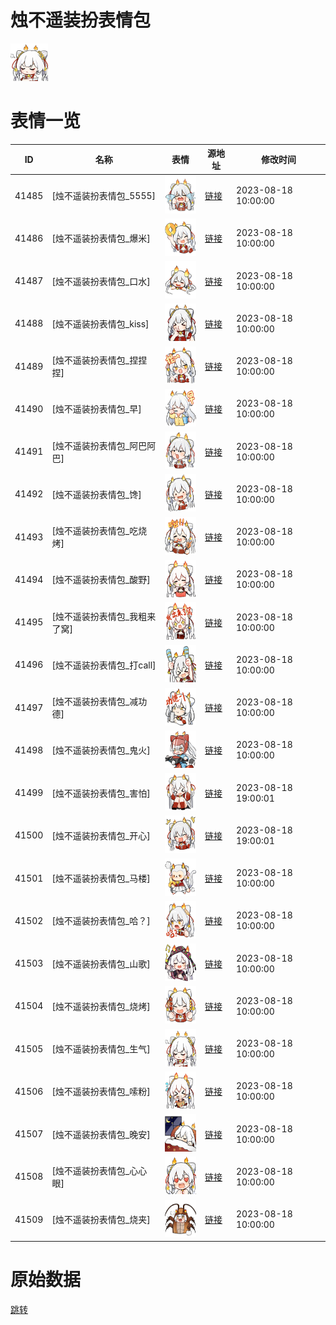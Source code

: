 # 烛不遥装扮表情包

<img src="./cover.png" height="60" alt="cover" />

# 表情一览

|ID|名称|表情|源地址|修改时间|
|----|----|----|----|----|
|41485|[烛不遥装扮表情包_5555]|<img src="./pic/041485_%5B烛不遥装扮表情包_5555%5D.png" height="60" alt="5555"/>|[链接](https://i0.hdslb.com/bfs/garb/4dabf0932a00308ff50c5d6e9c3b58272fa75b85.png)|2023-08-18 10:00:00|
|41486|[烛不遥装扮表情包_爆米]|<img src="./pic/041486_%5B烛不遥装扮表情包_爆米%5D.png" height="60" alt="爆米"/>|[链接](https://i0.hdslb.com/bfs/garb/38b6227c6f030c0bbc026a6ee35c2447a7f3a0f2.png)|2023-08-18 10:00:00|
|41487|[烛不遥装扮表情包_口水]|<img src="./pic/041487_%5B烛不遥装扮表情包_口水%5D.png" height="60" alt="口水"/>|[链接](https://i0.hdslb.com/bfs/garb/793cb8015eca1b175bd8f6646077497d8ecde641.png)|2023-08-18 10:00:00|
|41488|[烛不遥装扮表情包_kiss]|<img src="./pic/041488_%5B烛不遥装扮表情包_kiss%5D.png" height="60" alt="kiss"/>|[链接](https://i0.hdslb.com/bfs/garb/1ba6309940fac7a135b522d7e8a8aefcba311aed.png)|2023-08-18 10:00:00|
|41489|[烛不遥装扮表情包_捏捏捏]|<img src="./pic/041489_%5B烛不遥装扮表情包_捏捏捏%5D.png" height="60" alt="捏捏捏"/>|[链接](https://i0.hdslb.com/bfs/garb/1a6bf14492a05fb4d73b1f20fbdb1ca92ec4fba1.png)|2023-08-18 10:00:00|
|41490|[烛不遥装扮表情包_早]|<img src="./pic/041490_%5B烛不遥装扮表情包_早%5D.png" height="60" alt="早"/>|[链接](https://i0.hdslb.com/bfs/garb/05749b247d179f36295dc222be47ff7f33bd45a9.png)|2023-08-18 10:00:00|
|41491|[烛不遥装扮表情包_阿巴阿巴]|<img src="./pic/041491_%5B烛不遥装扮表情包_阿巴阿巴%5D.png" height="60" alt="阿巴阿巴"/>|[链接](https://i0.hdslb.com/bfs/garb/a502d0367bfd0abc82e518d47723e5dcb6a3f45e.png)|2023-08-18 10:00:00|
|41492|[烛不遥装扮表情包_馋]|<img src="./pic/041492_%5B烛不遥装扮表情包_馋%5D.png" height="60" alt="馋"/>|[链接](https://i0.hdslb.com/bfs/garb/85077f69d26ac90bb6b58d5ba70e32075f54c87e.png)|2023-08-18 10:00:00|
|41493|[烛不遥装扮表情包_吃烧烤]|<img src="./pic/041493_%5B烛不遥装扮表情包_吃烧烤%5D.png" height="60" alt="吃烧烤"/>|[链接](https://i0.hdslb.com/bfs/garb/966ccac11e409faa2973745d61d925d9972632df.png)|2023-08-18 10:00:00|
|41494|[烛不遥装扮表情包_酸野]|<img src="./pic/041494_%5B烛不遥装扮表情包_酸野%5D.png" height="60" alt="酸野"/>|[链接](https://i0.hdslb.com/bfs/garb/111f912b322487acf14fa69e75260d6b9d910fb6.png)|2023-08-18 10:00:00|
|41495|[烛不遥装扮表情包_我粗来了窝]|<img src="./pic/041495_%5B烛不遥装扮表情包_我粗来了窝%5D.png" height="60" alt="我粗来了窝"/>|[链接](https://i0.hdslb.com/bfs/garb/8e91e65f44d34f4abc7e85501e790ffc4dacda45.png)|2023-08-18 10:00:00|
|41496|[烛不遥装扮表情包_打call]|<img src="./pic/041496_%5B烛不遥装扮表情包_打call%5D.png" height="60" alt="打call"/>|[链接](https://i0.hdslb.com/bfs/garb/f1d6efb13d7f6ab1bff6a3572c3ce3e9bcaac79d.png)|2023-08-18 10:00:00|
|41497|[烛不遥装扮表情包_减功德]|<img src="./pic/041497_%5B烛不遥装扮表情包_减功德%5D.png" height="60" alt="减功德"/>|[链接](https://i0.hdslb.com/bfs/garb/34a2910a7fecf7770e82d689a5c0efcc53fd4163.png)|2023-08-18 10:00:00|
|41498|[烛不遥装扮表情包_鬼火]|<img src="./pic/041498_%5B烛不遥装扮表情包_鬼火%5D.png" height="60" alt="鬼火"/>|[链接](https://i0.hdslb.com/bfs/garb/cb3db93330d2330f854998d59198034c1e91009e.png)|2023-08-18 10:00:00|
|41499|[烛不遥装扮表情包_害怕]|<img src="./pic/041499_%5B烛不遥装扮表情包_害怕%5D.png" height="60" alt="害怕"/>|[链接](https://i0.hdslb.com/bfs/garb/8c902f40dbd953de19569931b2da0433df4b1f89.png)|2023-08-18 19:00:01|
|41500|[烛不遥装扮表情包_开心]|<img src="./pic/041500_%5B烛不遥装扮表情包_开心%5D.png" height="60" alt="开心"/>|[链接](https://i0.hdslb.com/bfs/garb/78ce8968fd69e82b91e4b4c056ed55d6968fb10e.png)|2023-08-18 19:00:01|
|41501|[烛不遥装扮表情包_马楼]|<img src="./pic/041501_%5B烛不遥装扮表情包_马楼%5D.png" height="60" alt="马楼"/>|[链接](https://i0.hdslb.com/bfs/garb/2ecb0b6b98d7d98d22002b61357f6b284ca9de47.png)|2023-08-18 10:00:00|
|41502|[烛不遥装扮表情包_哈？]|<img src="./pic/041502_%5B烛不遥装扮表情包_哈？%5D.png" height="60" alt="哈？"/>|[链接](https://i0.hdslb.com/bfs/garb/e4ac9013a4a78f261f9196492f80a3c483337d7b.png)|2023-08-18 10:00:00|
|41503|[烛不遥装扮表情包_山歌]|<img src="./pic/041503_%5B烛不遥装扮表情包_山歌%5D.png" height="60" alt="山歌"/>|[链接](https://i0.hdslb.com/bfs/garb/2ee80623391992c1f60ba7273a636965a0aaef06.png)|2023-08-18 10:00:00|
|41504|[烛不遥装扮表情包_烧烤]|<img src="./pic/041504_%5B烛不遥装扮表情包_烧烤%5D.png" height="60" alt="烧烤"/>|[链接](https://i0.hdslb.com/bfs/garb/560f36f5cc1fabac3f22afeccbe621cc7811396a.png)|2023-08-18 10:00:00|
|41505|[烛不遥装扮表情包_生气]|<img src="./pic/041505_%5B烛不遥装扮表情包_生气%5D.png" height="60" alt="生气"/>|[链接](https://i0.hdslb.com/bfs/garb/0bc60e2e1f4772c62ae39b3d69934aea7ba42c0c.png)|2023-08-18 10:00:00|
|41506|[烛不遥装扮表情包_嗦粉]|<img src="./pic/041506_%5B烛不遥装扮表情包_嗦粉%5D.png" height="60" alt="嗦粉"/>|[链接](https://i0.hdslb.com/bfs/garb/71e1b596824213ac205c608dd4c02f3bb9e66b4d.png)|2023-08-18 10:00:00|
|41507|[烛不遥装扮表情包_晚安]|<img src="./pic/041507_%5B烛不遥装扮表情包_晚安%5D.png" height="60" alt="晚安"/>|[链接](https://i0.hdslb.com/bfs/garb/2114742807877f19428abc9cd8541c21e0eeadff.png)|2023-08-18 10:00:00|
|41508|[烛不遥装扮表情包_心心眼]|<img src="./pic/041508_%5B烛不遥装扮表情包_心心眼%5D.png" height="60" alt="心心眼"/>|[链接](https://i0.hdslb.com/bfs/garb/dd6e72de4db35753b3efae3c308b5c9a7ce3e835.png)|2023-08-18 10:00:00|
|41509|[烛不遥装扮表情包_烧夹]|<img src="./pic/041509_%5B烛不遥装扮表情包_烧夹%5D.png" height="60" alt="烧夹"/>|[链接](https://i0.hdslb.com/bfs/garb/3ce287b1a51d4604dd7ced5f3887b9500755f0f1.png)|2023-08-18 10:00:00|

# 原始数据

[跳转](./raw.json)

